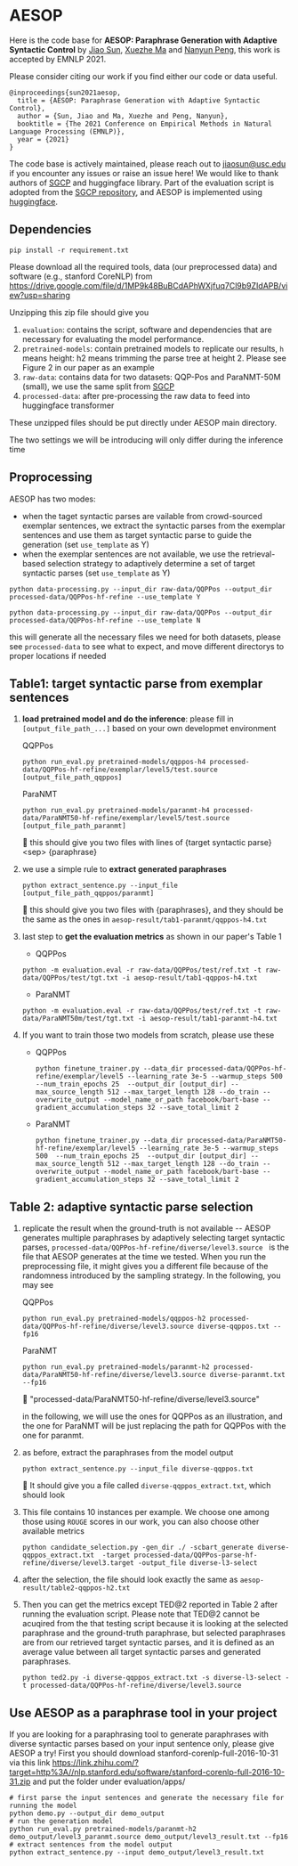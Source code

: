 # AESOP

Here is the code base for **AESOP: Paraphrase Generation with Adaptive Syntactic Control** by [Jiao Sun](https://sunjiao123sun.github.io/), [Xuezhe Ma](https://xuezhemax.github.io/) and [Nanyun Peng](https://vnpeng.net/), this work is accepted by EMNLP 2021.

Please consider citing our work if you find either our code or data useful.

```
@inproceedings{sun2021aesop,
  title = {AESOP: Paraphrase Generation with Adaptive Syntactic Control},
  author = {Sun, Jiao and Ma, Xuezhe and Peng, Nanyun},
  booktitle = {The 2021 Conference on Empirical Methods in Natural Language Processing (EMNLP)},
  year = {2021}
}
```

The code base is actively maintained, please reach out to jiaosun@usc.edu if you encounter any issues or raise an issue here! We would like to thank authors of [SGCP](https://arxiv.org/pdf/2005.08417.pdf) and huggingface library. Part of the evaluation script is adopted from the [SGCP repository](https://github.com/malllabiisc/SGCP), and AESOP is implemented using [huggingface](https://github.com/huggingface/).

## Dependencies

```
pip install -r requirement.txt
```

Please download all the required tools, data (our preprocessed data) and software (e.g., stanford CoreNLP) from https://drive.google.com/file/d/1MP9k48BuBCdAPhWXjfuq7Cl9b9ZIdAPB/view?usp=sharing

 Unzipping this zip file should give you 

1. `evaluation`: contains the script, software and dependencies that are necessary for evaluating the model performance. 
2. `pretrained-models`: contain pretrained models to replicate our results, `h` means height: h2 means trimming the parse tree at height 2. Please see Figure 2 in our paper as an example
3. `raw-data`: contains data for two datasets: QQP-Pos and ParaNMT-50M (small), we use the same split from [SGCP](https://github.com/malllabiisc/SGCP)
4. `processed-data`: after pre-processing the raw data to feed into huggingface transformer

These unzipped files should be put directly under AESOP main directory.

 The two settings we will be introducing will only differ during the inference time 



## Proprocessing

AESOP has two modes:

- when the taget syntactic parses are vailable from crowd-sourced exemplar sentences, we extract the syntactic parses from the exemplar sentences and use them as target syntactic parse to guide the generation (set `use_template` as Y)
- when the exemplar sentences are not available, we use the retrieval-based  selection strategy to adaptively determine a set of target syntactic parses  (set `use_template` as Y)

```
python data-processing.py --input_dir raw-data/QQPPos --output_dir processed-data/QQPPos-hf-refine --use_template Y

python data-processing.py --input_dir raw-data/QQPPos --output_dir processed-data/QQPPos-hf-refine --use_template N
```

this will generate all the necessary files we need for both datasets, please see `processed-data` to see what to expect, and move different directorys to proper locations if needed



## Table1: target syntactic parse from exemplar sentences

1. **load pretrained model and do the inference**: please fill in `[output_file_path_...]` based on your own developmet environment

   QQPPos

   ```shell
   python run_eval.py pretrained-models/qqppos-h4 processed-data/QQPPos-hf-refine/exemplar/level5/test.source [output_file_path_qqppos]
   ```

   ParaNMT

   ```shell
   python run_eval.py pretrained-models/paranmt-h4 processed-data/ParaNMT50-hf-refine/exemplar/level5/test.source [output_file_path_paranmt]
   ```

   📝 this should give you two files with lines of {target syntactic parse} \<sep\> {paraphrase}

2. we use a simple rule to **extract generated paraphrases**

   ```
   python extract_sentence.py --input_file [output_file_path_qqppos/paranmt]
   ```

   📝 this should give you two files with {paraphrases}, and they should be the same as the ones in `aesop-result/tab1-paranmt/qqppos-h4.txt`

3. last step to **get the evaluation metrics** as shown in our paper's Table 1

   - QQPPos

   ```shell
   python -m evaluation.eval -r raw-data/QQPPos/test/ref.txt -t raw-data/QQPPos/test/tgt.txt -i aesop-result/tab1-qqppos-h4.txt
   ```

   - ParaNMT

   ```shell
   python -m evaluation.eval -r raw-data/QQPPos/test/ref.txt -t raw-data/ParaNMT50m/test/tgt.txt -i aesop-result/tab1-paranmt-h4.txt
   ```

4. If you want to train those two models from scratch, please use these 

   - QQPPos

     ```shell
     python finetune_trainer.py --data_dir processed-data/QQPPos-hf-refine/exemplar/level5 --learning_rate 3e-5 --warmup_steps 500  --num_train_epochs 25  --output_dir [output_dir] --max_source_length 512 --max_target_length 128 --do_train --overwrite_output --model_name_or_path facebook/bart-base --gradient_accumulation_steps 32 --save_total_limit 2
     ```

   - ParaNMT

     ```shell
     python finetune_trainer.py --data_dir processed-data/ParaNMT50-hf-refine/exemplar/level5 --learning_rate 3e-5 --warmup_steps 500  --num_train_epochs 25  --output_dir [output_dir] --max_source_length 512 --max_target_length 128 --do_train --overwrite_output --model_name_or_path facebook/bart-base --gradient_accumulation_steps 32 --save_total_limit 2
     ```

     

## Table 2: adaptive syntactic parse selection

1. replicate the result when the ground-truth is not available -- AESOP generates multiple paraphrases by adaptively selecting target syntactic parses, `processed-data/QQPPos-hf-refine/diverse/level3.source ` is the file that AESOP generates at the time we tested. When you run the preprocessing file, it might gives you a different file because of the randomness introduced by the sampling strategy. In the following, you may see 

   QQPPos

   ```
   python run_eval.py pretrained-models/qqppos-h2 processed-data/QQPPos-hf-refine/diverse/level3.source diverse-qqppos.txt --fp16
   ```

   ParaNMT

   ```
   python run_eval.py pretrained-models/paranmt-h2 processed-data/ParaNMT50-hf-refine/diverse/level3.source diverse-paranmt.txt --fp16
   ```

   📝 "processed-data/ParaNMT50-hf-refine/diverse/level3.source"

   in the following, we will use the ones for QQPPos as an illustration, and the one for ParaNMT will be just replacing the path for QQPPos with the one for paranmt.

2. as before, extract the paraphrases from the model output

   ```
   python extract_sentence.py --input_file diverse-qqppos.txt
   ```

   📝  It should give you a file called `diverse-qqppos_extract.txt`, which should look 

3. This file contains 10 instances per example. We choose one among those using `ROUGE` scores in our work, you can also choose other available metrics

   ```
   python candidate_selection.py -gen_dir ./ -scbart_generate diverse-qqppos_extract.txt  -target processed-data/QQPPos-parse-hf-refine/diverse/level3.target -output_file diverse-l3-select
   ```

4. after the selection, the file should look exactly the same as `aesop-result/table2-qqppos-h2.txt`

5. Then you can get the metrics except TED@2 reported in Table 2 after running the evaluation script. Please note that TED@2 cannot be acuqired from the that testing script because it is looking at the selected paraphrase and the ground-truth paraphrase, but  selected paraphrases are from our retrieved target syntactic parses, and it is defined as an average value between all target syntactic parses and generated paraphrases. 

   ```
   python ted2.py -i diverse-qqppos_extract.txt -s diverse-l3-select -t processed-data/QQPPos-hf-refine/diverse/level3.source
   ```



## Use AESOP as a paraphrase tool in your project

If you are looking for a paraphrasing tool to generate paraphrases with diverse syntactic parses based on your input sentence only, please give AESOP a try!
First you should download stanford-corenlp-full-2016-10-31 via this link https://link.zhihu.com/?target=http%3A//nlp.stanford.edu/software/stanford-corenlp-full-2016-10-31.zip and put the folder under evaluation/apps/

```shell
# first parse the input sentences and generate the necessary file for running the model
python demo.py --output_dir demo_output
# run the generation model
python run_eval.py pretrained-models/paranmt-h2 demo_output/level3_paranmt.source demo_output/level3_result.txt --fp16
# extract sentences from the model output
python extract_sentence.py --input demo_output/level3_result.txt
```

